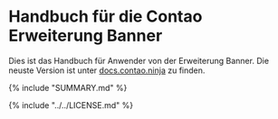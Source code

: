 # Handbuch für die Contao Erweiterung Banner

Dies ist das Handbuch für Anwender von der Erweiterung Banner. Die neuste Version
ist unter [docs.contao.ninja](http://docs.contao.ninja/) zu finden.


{% include "SUMMARY.md" %}

{% include "../../LICENSE.md" %}

